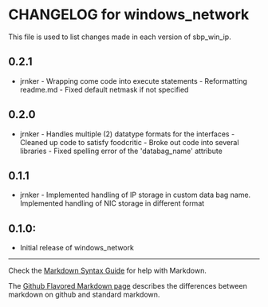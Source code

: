 # CHANGELOG for windows_network

This file is used to list changes made in each version of sbp_win_ip.

0.2.1
-----
- jrnker - Wrapping come code into execute statements
		 - Reformatting readme.md 
		 - Fixed default netmask if not specified

0.2.0
-----
- jrnker - Handles multiple (2) datatype formats for the interfaces
		 - Cleaned up code to satisfy foodcritic
		 - Broke out code into several libraries
		 - Fixed spelling error of the 'databag_name' attribute

0.1.1
-----
- jrnker - Implemented handling of IP storage in custom data bag name. 
		   Implemented handling of NIC storage in different format

## 0.1.0:

* Initial release of windows_network

- - -
Check the [Markdown Syntax Guide](http://daringfireball.net/projects/markdown/syntax) for help with Markdown.

The [Github Flavored Markdown page](http://github.github.com/github-flavored-markdown/) describes the differences between markdown on github and standard markdown.
